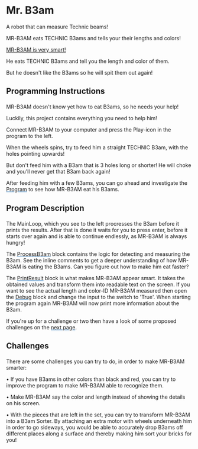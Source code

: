 # Mr. B3am

A robot that can measure Technic beams!

MR-B3AM eats TECHNIC B3ams and tells your their lengths and colors!

<?xml version="1.0" encoding="utf-8"?><ActivityCopyPaste fontsize="14" fontfamily="Verdana" xmlns="http://www.ni.com/ActivityRichTextDocument.xsd"><p><u>MR-B3AM is very smart!</u></p><p>He eats TECHNIC B3ams and tell you the length and color of them.</p><p>But he doesn't like the B3ams so he will spit them out again!</p></ActivityCopyPaste>


## <?xml version="1.0" encoding="utf-8"?><ActivityCopyPaste fontsize="16" fontfamily="Verdana" xmlns="http://www.ni.com/ActivityRichTextDocument.xsd"><p><b>Programming Instructions</b></p></ActivityCopyPaste>

<?xml version="1.0" encoding="utf-8"?><ActivityCopyPaste fontsize="12" fontfamily="Verdana" xmlns="http://www.ni.com/ActivityRichTextDocument.xsd"><p>MR-B3AM doesn't know yet how to eat B3ams, so he needs your help!</p><p /><p>Luckily, this project contains everything you need to help him!</p><p /><p>Connect MR-B3AM to your computer and press the Play-icon in the program to the left.</p><p /><p>When the wheels spins, try to feed him a straight TECHNIC B3am, with the holes pointing upwards!</p><p /><p>But don't feed him with a B3am that is 3 holes long or shorter! He will choke and you'll never get that B3am back again!</p><p /><p>After feeding him with a few B3ams, you can go ahead and investigate the <font color="#337CBB"><u><a action="NavigateActivity-GoToNextSlide">Program</a></u></font> to see how MR-B3AM eat his B3ams.</p></ActivityCopyPaste>


## <?xml version="1.0" encoding="utf-8"?><ActivityCopyPaste fontsize="16" fontfamily="Verdana" xmlns="http://www.ni.com/ActivityRichTextDocument.xsd"><p><b>Program Description</b></p></ActivityCopyPaste>

<?xml version="1.0" encoding="utf-8"?><ActivityCopyPaste fontsize="12" fontfamily="Verdana" xmlns="http://www.ni.com/ActivityRichTextDocument.xsd"><p>The MainLoop, which you see to the left procresses the B3am before it prints the results. After that is done it waits for you to press enter, before it starts over again and is able to continue endlessly, as MR-B3AM is always hungry!</p><p /><p>The <font color="#337CBB"><u><a action="GoToProgram:ProcessB3am.ev3p">ProcessB3am</a></u></font> block contains the logic for detecting and measuring the B3am. See the inline comments to get a deeper understanding of how MR-B3AM is eating the B3ams. Can you figure out how to make him eat faster?</p><p /><p>The <font color="#337CBB"><u><a action="GoToProgram:PrintResult.ev3p">PrintResult</a></u></font> block is what makes MR-B3AM appear smart. It takes the obtained values and transform them into readable text on the screen. If you want to see the actual length and color-ID MR-B3AM measured then open the <font color="#337CBB"><u><a action="GoToProgram:Debug.ev3p">Debug</a></u></font> block and change the input to the switch to 'True'. When starting the program again MR-B3AM will now print more information about the B3am.</p><p /><p>If you're up for a challenge or two then have a look of some proposed challenges on the <font color="#337CBB"><u><a action="NavigateActivity-GoToNextSlide">next page</a></u></font>.</p></ActivityCopyPaste>


## <?xml version="1.0" encoding="utf-8"?><ActivityCopyPaste fontsize="16" fontfamily="Verdana" xmlns="http://www.ni.com/ActivityRichTextDocument.xsd"><p><b>Challenges</b></p></ActivityCopyPaste>

<?xml version="1.0" encoding="utf-8"?><ActivityCopyPaste fontsize="12" fontfamily="Verdana" xmlns="http://www.ni.com/ActivityRichTextDocument.xsd"><p>There are some challenges you can try to do, in order to make MR-B3AM smarter:</p><p /><p>•  If you have B3ams in other colors than black and red, you can try to improve the program to make MR-B3AM able to recognize them.</p><p /><p>•  Make MR-B3AM say the color and length instead of showing the details on his screen. </p><p /><p>•  With the pieces that are left in the set, you can try to transform MR-B3AM into a B3am Sorter. By attaching an extra motor with wheels underneath him in order to go sideways, you would be able to accurately drop B3ams off different places along a surface and thereby making him sort your bricks for you!</p></ActivityCopyPaste>
